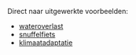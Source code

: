 Direct naar uitgewerkte voorbeelden: 

+ [wateroverlast](metamorphoses_voorbeeld_wateroverlast.md) 
+ [snuffelfiets](metamorphoses_voorbeeld_snuffelfiets.md) 
+ [klimaatadaptatie](metamorphoses_voorbeeld_klimaatadaptatie.md)
